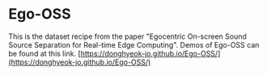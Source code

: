 # Ego-OSS
This is the dataset recipe from the paper "Egocentric On-screen Sound Source Separation for Real-time Edge Computing". Demos of Ego-OSS can be found at this link.
[https://donghyeok-jo.github.io/Ego-OSS/](https://donghyeok-jo.github.io/Ego-OSS/)